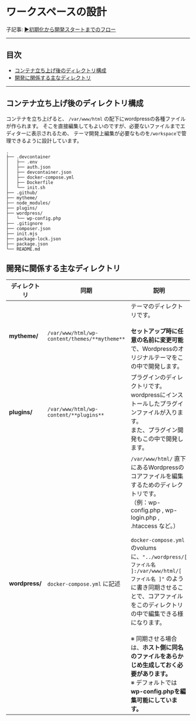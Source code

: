# ワークスペースの設計

子記事: [▶️初期化から開発スタートまでのフロー](../01_初期化から開発スタートまでのフロー/README.md)

---

## 目次

- [コンテナ立ち上げ後のディレクトリ構成](#コンテナ立ち上げ後のディレクトリ構成)
- [開発に関係する主なディレクトリ](#開発に関係する主なディレクトリ)

---

## コンテナ立ち上げ後のディレクトリ構成

コンテナを立ち上げると、 `/var/www/html` の配下にwordpressの各種ファイルが作られます。
そこを直接編集してもよいのですが、必要ないファイルまでエディターに表示されるため、
テーマ開発上編集が必要なものを`/workspace`で管理できるように設計しています。

```
.
├── .devcontainer
│   ├── .env
│   ├── auth.json
│   ├── devcontainer.json
│   ├── docker-compose.yml
│   ├── Dockerfile
│   └── init.sh
├── .github/
├── mytheme/
├── node_modules/
├── plugins/
├── wordpress/
│   └── wp-config.php
├── .gitignore
├── composer.json
├── init.mjs
├── package-lock.json
├── package.json
└── README.md
```

## 開発に関係する主なディレクトリ

| ディレクトリ   | 同期                                          | 説明                                                                                                                                                                                                                                                                                                                                                                                                                                                                                                               |
| -------------- | --------------------------------------------- | ------------------------------------------------------------------------------------------------------------------------------------------------------------------------------------------------------------------------------------------------------------------------------------------------------------------------------------------------------------------------------------------------------------------------------------------------------------------------------------------------------------------ |
| **mytheme/**   | `/var/www/html/wp-content/themes/**mytheme**` | テーマのディレクトリです。<br/><br/>**セットアップ時に任意の名前に変更可能**で、Wordpressのオリジナルテーマをこの中で開発します。                                                                                                                                                                                                                                                                                                                                                                                  |
| **plugins/**   | `/var/www/html/wp-content/**plugins**`        | プラグインのディレクトリです。<br/>wordpressにインストールしたプラグインファイルが入ります。<br/>また、プラグイン開発もこの中で開発します。                                                                                                                                                                                                                                                                                                                                                                        |
| **wordpress/** | `docker-compose.yml` に記述                   | `/var/www/html/` 直下にあるWordpressのコアファイルを編集するためのディレクトリです。<br/>（例：wp-config.php , wp-login.php , .htaccess など。）<br/><br/>`docker-compose.yml` のvolumsに、`"../wordpress/[ ファイル名 ]:/var/www/html/[ ファイル名 ]"` のように書き同期させることで、コアファイルをこのディレクトリの中で編集できる様になります。<br/><br/>※ 同期させる場合は、**ホスト側に同名のファイルをあらかじめ生成しておく必要があります。**<br/>※ デフォルトでは**wp-config.phpを編集可能にしています。** |

